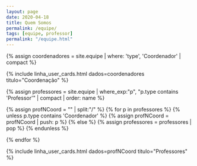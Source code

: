 ```yaml
---
layout: page
date: 2020-04-18
title: Quem Somos
permalink: /equipe/
tags: [equipe, professor]
permalink: "/equipe.html"
---
```



{% assign coordenadores = site.equipe  | where: 'type', 'Coordenador' | compact  %}


{% include linha_user_cards.html dados=coordenadores titulo="Coordenação" %}


{% assign professores = site.equipe 
	| where_exp:"p", "p.type contains 'Professor'" | compact | order: name  %}


{% assign profNCoord = "" | split:"/" %}
{% for p in professores %}
	{% unless p.type contains 'Coordenador'  %}
		{% assign profNCoord = profNCoord | push: p %}
	{% else %}
		{% assign professores = professores | pop %}
	{% endunless %}

{% endfor %}



{% include linha_user_cards.html dados=profNCoord titulo="Professores" %}
